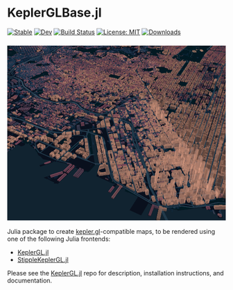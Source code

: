 # KeplerGLBase.jl

[![Stable](https://img.shields.io/badge/docs-stable-blue.svg)](https://jmboehm.github.io/KeplerGL.jl/stable/)
[![Dev](https://img.shields.io/badge/docs-dev-blue.svg)](https://jmboehm.github.io/KeplerGL.jl/dev/)
[![Build Status](https://github.com/jmboehm/KeplerGLBase.jl/actions/workflows/ci.yml/badge.svg?branch=main)](https://github.com/jmboehm/KeplerGLBase.jl/actions/workflows/ci.yml?query=branch%3Amain)
[![License: MIT](https://img.shields.io/badge/License-MIT-green.svg)](https://github.com/jmboehm/KeplerGLBase.jl/blob/main/LICENSE)
[![Downloads](https://shields.io/endpoint?url=https://pkgs.genieframework.com/api/v1/badge/KeplerGLBase&label=Downloads)](https://pkgs.genieframework.com?packages=KeplerGLBase)

<h3></h3>

<img width="600" alt="Kepler.gl Demo" src="assets/img/sf.png">

Julia package to create [kepler.gl](http://kepler.gl/)-compatible maps, to be rendered using one of the following Julia frontends:

- [KeplerGL.jl](https://github.com/jmboehm/KeplerGL.jl)
- [StippleKeplerGL.jl](https://github.com/GenieFramework/StippleKeplerGL.jl)

Please see the [KeplerGL.jl](https://github.com/jmboehm/KeplerGL.jl) repo for description, installation instructions, and documentation.